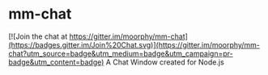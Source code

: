 # mm-chat

[![Join the chat at https://gitter.im/moorphy/mm-chat](https://badges.gitter.im/Join%20Chat.svg)](https://gitter.im/moorphy/mm-chat?utm_source=badge&utm_medium=badge&utm_campaign=pr-badge&utm_content=badge)
A Chat Window created for Node.js
